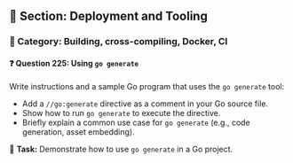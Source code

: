 ## 📘 Section: Deployment and Tooling  
### 🔹 Category: Building, cross-compiling, Docker, CI  
#### ❓ Question 225: Using `go generate`

Write instructions and a sample Go program that uses the `go generate` tool:

- Add a `//go:generate` directive as a comment in your Go source file.
- Show how to run `go generate` to execute the directive.
- Briefly explain a common use case for `go generate` (e.g., code generation, asset embedding).

🔧 **Task:** Demonstrate how to use `go generate` in a Go project.
